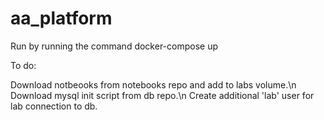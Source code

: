 # aa_platform

Run by running the command docker-compose up

To do:

Download notbeooks from notebooks repo and add to labs volume.\n
Download mysql init script from db repo.\n
Create additional 'lab' user for lab connection to db.
